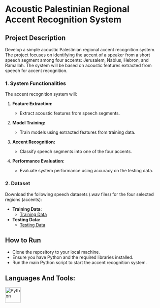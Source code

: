 # Acoustic Palestinian Regional Accent Recognition System

## Project Description

Develop a simple acoustic Palestinian regional accent recognition system. The project focuses on identifying the accent of a speaker from a short speech segment among four accents: Jerusalem, Nablus, Hebron, and Ramallah. The system will be based on acoustic features extracted from speech for accent recognition.

### 1. System Functionalities

The accent recognition system will:

1. **Feature Extraction:**
   - Extract acoustic features from speech segments.
   
2. **Model Training:**
   - Train models using extracted features from training data.
   
3. **Accent Recognition:**
   - Classify speech segments into one of the four accents.

4. **Performance Evaluation:**
   - Evaluate system performance using accuracy on the testing data.

### 2. Dataset

Download the following speech datasets (.wav files) for the four selected regions (accents):

- **Training Data:**
  - [Training Data](https://drive.google.com/drive/folders/1UUk2kKcVm_nI_-5qmkZIGG3GVtI7jbu6?usp=sharing)
- **Testing Data:**
  - [Testing Data](https://drive.google.com/drive/folders/1FEiW73Sl-wONh9dQWEsiTRWfTGyufV3D?usp=sharing)

## How to Run

- Clone the repository to your local machine.
- Ensure you have Python and the required libraries installed.
- Run the main Python script to start the accent recognition system.

## Languages And Tools:

<img align="left" alt="Python" width="50px" src="https://upload.wikimedia.org/wikipedia/commons/c/c3/Python-logo-notext.svg" />

